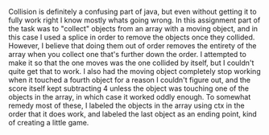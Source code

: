 Collision is definitely a confusing part of java, but even without getting it to fully work right I know mostly whats going wrong. In this assignment part of the task was to "collect" objects from an array with a moving object, and in this case I used a splice in order to remove the objects once they collided. However, I believe that doing them out of order removes the entirety of the array when you collect one that's further down the order. I attempted to make it so that the one moves was the one collided by itself, but I couldn't quite get that to work. I also had the moving object completely stop working when it touched a fourth object for a reason I couldn't figure out, and the score itself kept subtracting 4 unless the object was touching one of the objects in the array, in which case it worked oddly enough. To somewhat remedy most of these, I labeled the objects in the array using ctx in the order that it does work, and labeled the last object as an ending point, kind of creating a little game.
